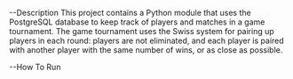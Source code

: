 --Description
This project contains a Python module that uses the PostgreSQL database to keep track of players
and matches in a game tournament. The game tournament uses the Swiss system for pairing up players
in each round: players are not eliminated, and each player is paired with another player with the
same number of wins, or as close as possible. 
   
--How To Run